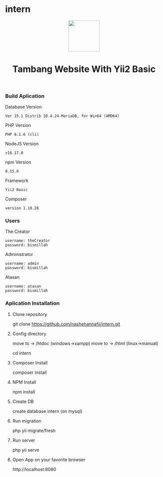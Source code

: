 # intern

<p align="center">
    <a href="https://github.com/yiisoft" target="_blank">
        <img src="https://avatars0.githubusercontent.com/u/993323" height="100px">
    </a>
    <h1 align="center">Tambang Website With Yii2 Basic</h1>
    <br>
</p>

### Build Aplication

Database Version

    Ver 15.1 Distrib 10.4.24-MariaDB, for Win64 (AMD64)

PHP Version

    PHP 8.1.6 (cli)

NodeJS Version

    v16.17.0

npm Version

    8.15.0

Framework

    Yii2 Basic

Composer

    version 1.10.26

### Users

The Creator

    username: theCreator
    password: bismillah

Administrator

    username: admin
    password: bismillah

Atasan

    username: atasan
    password: bismillah




### Aplication Installation

1. Clone repository

    git clone https://github.com/nashehannafii/intern.git

2. Config directory

    move to -> /htdoc (windows->xampp)
    move to -> /html (linux->manual)

    cd intern

3. Composer Install

    composer install

4. NPM Install

    npm install

5. Create DB

    create database intern (on mysql)

6. Run migration

    php yii migrate/fresh

7. Run server

    php yii serve

8. Open App on your favorite browser

    http://localhost:8080


